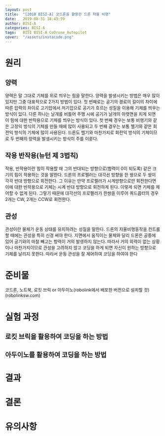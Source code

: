 ```yaml
---
layout: post
title:  "[2018 BISI-A] 코드론을 활용한 드론 자율 비행"
date:   2019-08-31 18:43:59
author: BISI-A
categories: BISI-A
tags:	BISI BISI-A CoDrone_Autopilot
cover:  "/assets/instacode.png"
---
```

# 원리

## 양력
양력은 말 그대로 기체를 위로 띄우는 힘을 말한다. 양력을 발생시키는 방법은 매우 많이 있지만 그중 대표적으로 2가지 방법이 있다. 첫 번째로는 공기의 경로의 길이의 차이에 따른 압력의 차이로 고기압에서 저기압으로 공기가 흐르는 성질을 이용해 기체를 띄우는 방식이 있다. 다른 하나는 날개를 비틀어 주행 시에 공기가 날개의 아랫면을 치게 되면 이 힘에 대한 반작용으로 기체를 띄우는 방식이 있다. 첫 번째 경우는 보통 비행기와 같은 고정익 방식의 기체를 만들 때에 많이 사용되고 두 번째 경우는 보통 헬기와 같은 회전익 방식의 기체에 많이 사용된다. 드론도 헬기와 마찬가지로 회전익 방식의 기체이므로 두 번째의 양력을 발생시키는 방식이 주를 이룬다.

## 작용 반작용(뉴턴 제 3법칙)
작용, 반작용이란 힘이 작용할 때 그의 반대되는 방향으로(합력이 0이 되도록) 같은 크기의 힘이 작용하는 것을 말한다. 드론의 프로펠러는 대각선 방향을 한 쌍으로 두 쌍이 각각 반대 방향으로 회전한다. 그 이유는 만약 프로펠러가 시계방향으로만 회전한다면 이에 대한 반작용으로 기체는 시계 반대 방향으로 회전하게 된다. 이렇게 되면 기체를 제어할 수 없게 된다. 그렇기 때문에 대각선의 프로펠러가 한쌍을 이루어 쿼드콥터의 경우 2개는 CW, 2개는 CCW로 회전한다.

## 관성
관성이란 물체가 운동 상태를 유지하려는 성질을 말한다. 드론의 자율비행동작을 컨트롤 할 때에는 관성을 특히 신경 써야 한다. 지면에서 움직이는 물체와 달리 드론은 공중에 있어 공기와의 마찰 빼고는 항력이 거의 발생하지 않는다. 따라서 거의 외력이 없는 상황이나 마찬가지이므로 관성을 고려하지 않고 코딩을 하게 되면 자신이 원하는 방향으로 기체를 날리지 못한다. 따라서 운동 관성을 잘 제어하여 코딩을 하여야 한다

# 준비물
코드론, 노트북, 로킷 브릭 or 아두이노(robolink에서 배포한 버전으로 설치할 것)(robolinksw.com)

# 실험 과정
## 로킷 브릭을 활용하여 코딩을 하는 방법

## 아두이노를 활용하여 코딩을 하는 방법

# 결과

# 결론

# 유의사항


